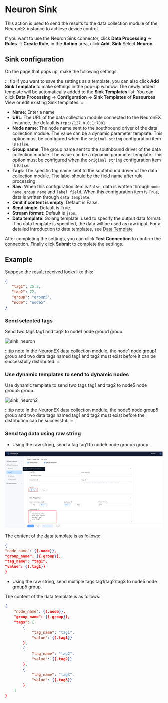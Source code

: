 
# Neuron Sink

This action is used to send the results to the data collection module of the NeuronEX instance to achieve device control.

If you want to use the Neuron Sink connector, click **Data Processing** -> **Rules** -> **Create Rule**, in the **Action** area, click **Add**, **Sink** Select **Neuron**.

## Sink configuration

On the page that pops up, make the following settings:

::: tip
If you want to save the settings as a template, you can also click **Add Sink Template** to make settings in the pop-up window. The newly added template will be automatically added to the **Sink Templates** list. You can click **Data Processing** -> **Configuration** -> **Sink Templates** of **Resources** View or edit existing Sink templates.
:::

- **Name**: Enter a name
- **URL**: The URL of the data collection module connected to the NeuronEX instance, the default is `tcp://127.0.0.1:7081`
- **Node name**: The node name sent to the southbound driver of the data collection module. The value can be a dynamic parameter template. This option must be configured when the `original string` configuration item is `False`.
- **Group name**: The group name sent to the southbound driver of the data collection module. The value can be a dynamic parameter template. This option must be configured when the `original string` configuration item is `False`.
- **Tags**: The specific tag name sent to the southbound driver of the data collection module. The label should be the field name after rule processing.
- **Raw**: When this configuration item is `False`, data is written through `node name`, `group name` and `label field`. When this configuration item is `True`, data is written through `data template`.
- **Omit if content is empty**: Default is False.
- **Send single**: Default is True.
- **Stream format**: Default is `json`.
- **Data template**: Golang template, used to specify the output data format. If no data template is specified, the data will be used as raw input. For a detailed introduction to data templates, see [Data Template](./data_template.md)

After completing the settings, you can click **Test Connection** to confirm the connection. Finally click **Submit** to complete the settings.

## Example

Suppose the result received looks like this:

```json
{
   "tag1": 25.2,
   "tag2": 72,
   "group": "group5",
   "node": "node5"
}
```

### Send selected tags

Send two tags tag1 and tag2 to node1 node group1 group.

<img src="../_assets/sink_neuron.png" alt="sink_neuron" style="zoom:100%;" />

:::tip note
In the NeuronEX data collection module, the node1 node group1 group and two data tags named tag1 and tag2 must exist before it can be successfully distributed.
:::

### Use dynamic templates to send to dynamic nodes

Use dynamic template to send two tags tag1 and tag2 to node5 node group5 group.

<img src="../_assets/sink_neuron2.png" alt="sink_neuron2" style="zoom:100%;" />

:::tip note
In the NeuronEX data collection module, the node5 node group5 group and two data tags named tag1 and tag2 must exist before the distribution can be successful.
:::



### Send tag data using raw string

- Using the raw string, send a tag tag1 to node5 node group5 group.

![sink_neuron3](_assets/sink_neuron3.png)

The content of the data template is as follows:
  
   ```json
{
   "node_name": {{.node}},
   "group_name": {{.group}},
   "tag_name": "tag1",
   "value": {{.tag1}}
}
   ```

- Using the raw string, send multiple tags tag1/tag2/tag3 to node5 node group5 group.

The content of the data template is as follows:
  
```json
{
    "node_name": {{.node}},
    "group_name": {{.group}},
    "tags": [
        {
            "tag_name": "tag1",
            "value": {{.tag1}}
        },
        {
            "tag_name": "tag2",
            "value": {{.tag2}}
        },
        {
            "tag_name": "tag3",
            "value": {{.tag3}}
        }
    ]
}
   ```
